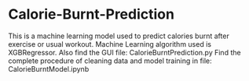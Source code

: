 # Calorie-Burnt-Prediction
This is a machine learning model used to predict calories burnt after exercise or usual workout.
Machine Learning algorithm used is XGBRegressor.
Also find the GUI file: CalorieBurntPrediction.py
Find the complete procedure of cleaning data and model training in file: CalorieBurntModel.ipynb
